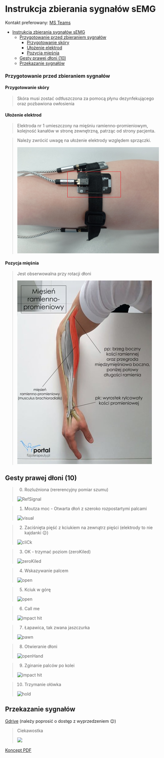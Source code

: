 # Instrukcja zbierania sygnałów sEMG
Kontakt preferowany: [MS Teams](https://teams.microsoft.com/l/team/19%3a67c1ec377a0740bfaa2965296928e4f4%40thread.tacv2/conversations?groupId=5e515d1e-49ec-40ae-b085-1ca4a7b3a426&tenantId=5bcccb35-0e7b-4ed1-b306-b54b683947cc)
- [Instrukcja zbierania sygnałów sEMG](#instrukcja-zbierania-sygnałów-semg)
    - [Przygotowanie przed zbieraniem sygnałów](#przygotowanie-przed-zbieraniem-sygnałów)
      - [Przygotowanie skóry](#przygotowanie-skóry)
      - [Ułożenie elektrod](#ułożenie-elektrod)
      - [Pozycja mięśnia](#pozycja-mięśnia)
  - [Gesty prawej dłoni (10)](#gesty-prawej-dłoni-10)
  - [Przekazanie sygnałów](#przekazanie-sygnałów)

### Przygotowanie przed zbieraniem sygnałów
#### Przygotowanie skóry
> Skóra musi zostać odtłuszczona za pomocą płynu dezynfekującego oraz pozbawiona owłosienia

#### Ułożenie elektrod
> Elektroda nr 1 umieszczony na mięśniu ramienno-promieniowym, kolejność kanałów w stronę zewnętrzną, patrząc od strony pacjenta.

> Należy zwrócić uwagę na ułożenie elektrody względem sprzączki.
> 
> ![](docs/firstChanel.jpg)

#### Pozycja mięśnia
> Jest obserwowalna przy rotacji dłoni
> 
> ![](docs/miesien-ramienno-promieniowy-441x600.jpg)

## Gesty prawej dłoni (10)

> 0. Rozluźniona (rererencyjny pomiar szumu) 
> 
> ![ RefSignal ](docs/0.gif)

> 1. Moutza moc - Otwarta dłoń z szeroko rozpostartymi palcami 
> 
> ![visual](docs/1.gif)

> 2. Zaciśnięta pięść z kciukiem na zewnątrz pięści (elektrody to nie kajdanki :wink:) 
> 
> ![cliCk](docs/2.gif)
<!-- ![zeroKiled](docs/zk.gif) kciuk do srodka -->

> 3. OK - trzymać poziom (zeroKiled)
> 
> ![zeroKiled](docs/3.gif)

> 4. Wskazywanie palcem
> 
> ![open](docs/4.gif)

> 5. Kciuk w górę
> 
> ![open](docs/5.gif)

> 6. Call me 
> 
> ![impact hit](docs/6.gif)

> 7. Łapawica, tak zwana jaszczurka 
> 
> ![pawn](docs/7.gif)

> 8. Otwieranie dłoni 
> 
> ![openHand](docs/8.gif)

> 9. Zginanie palców po kolei 
> 
> ![impact hit](docs/9.gif)

> 10. Trzymanie ołówka
> 
> ![hold](docs/10.gif)

## Przekazanie sygnałów
[Gdrive](https://drive.google.com/drive/folders/1npeQl9UDTk9C8ySy3Q2Y92O75FMjxhix?usp=sharing) (należy poprosić o dostęp z wyprzedzeniem :wink:)

> Ciekawostka
>
>![](https://poradniksportowy.pl/wp-content/uploads/2018/02/5481_0.jpg)

[Koncept PDF](https://stijournal.pl/resources/html/article/details?id=204954#233202)
